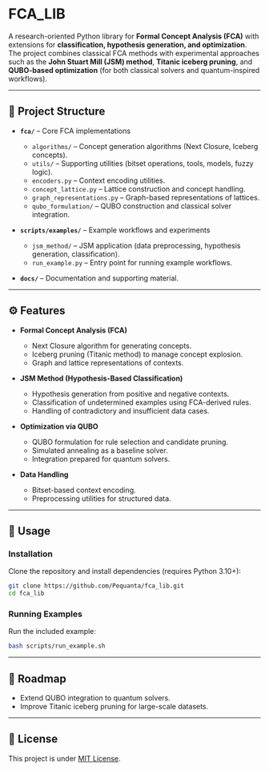 # FCA\_LIB

A research-oriented Python library for **Formal Concept Analysis (FCA)** with extensions for **classification, hypothesis generation, and optimization**. The project combines classical FCA methods with experimental approaches such as the **John Stuart Mill (JSM) method**, **Titanic iceberg pruning**, and **QUBO-based optimization** (for both classical solvers and quantum-inspired workflows).

---

## 📂 Project Structure

* **`fca/`** – Core FCA implementations

  * `algorithms/` – Concept generation algorithms (Next Closure, Iceberg concepts).
  * `utils/` – Supporting utilities (bitset operations, tools, models, fuzzy logic).
  * `encoders.py` – Context encoding utilities.
  * `concept_lattice.py` – Lattice construction and concept handling.
  * `graph_representations.py` – Graph-based representations of lattices.
  * `qubo_formulation/` – QUBO construction and classical solver integration.

* **`scripts/examples/`** – Example workflows and experiments

  * `jsm_method/` – JSM application (data preprocessing, hypothesis generation, classification).
  * `run_example.py` – Entry point for running example workflows.

* **`docs/`** – Documentation and supporting material.

---

## ⚙️ Features

* **Formal Concept Analysis (FCA)**

  * Next Closure algorithm for generating concepts.
  * Iceberg pruning (Titanic method) to manage concept explosion.
  * Graph and lattice representations of contexts.

* **JSM Method (Hypothesis-Based Classification)**

  * Hypothesis generation from positive and negative contexts.
  * Classification of undetermined examples using FCA-derived rules.
  * Handling of contradictory and insufficient data cases.

* **Optimization via QUBO**

  * QUBO formulation for rule selection and candidate pruning.
  * Simulated annealing as a baseline solver.
  * Integration prepared for quantum solvers.

* **Data Handling**

  * Bitset-based context encoding.
  * Preprocessing utilities for structured data.

---

## 🚀 Usage

### Installation

Clone the repository and install dependencies (requires Python 3.10+):

```bash
git clone https://github.com/Pequanta/fca_lib.git
cd fca_lib
```

### Running Examples

Run the included example:

```bash
bash scripts/run_example.sh
```
------

## 🔮 Roadmap

* Extend QUBO integration to quantum solvers.
* Improve Titanic iceberg pruning for large-scale datasets.

---

## 📜 License

This project is under [MIT License](LICENSE).

